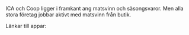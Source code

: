 ICA och Coop ligger i framkant ang matsvinn och säsongsvaror. Men alla stora företag jobbar aktivt med matsvinn från butik. 

Länkar till appar: 